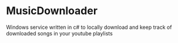 # MusicDownloader
Windows service written in c# to locally download and keep track of downloaded songs in your youtube playlists
